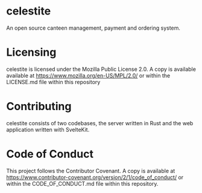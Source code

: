 # celestite
An open source canteen management, payment and ordering system.

# Licensing
celestite is licensed under the Mozilla Public License 2.0. A copy is available available at https://www.mozilla.org/en-US/MPL/2.0/ or within the LICENSE.md file within this repository

# Contributing
celestite consists of two codebases, the server written in Rust and the web application written with SvelteKit.

# Code of Conduct
This project follows the Contributor Covenant. A copy is available at https://www.contributor-covenant.org/version/2/1/code_of_conduct/ or within the CODE_OF_CONDUCT.md file within this repository.
